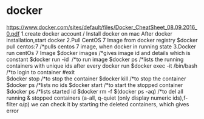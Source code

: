 # docker
https://www.docker.com/sites/default/files/Docker_CheatSheet_08.09.2016_0.pdf
1.create docker account / Install docker on mac
After docker installation,start docker
2.Pull CentOS 7 Image from docker registry
$docker pull centos:7    /*pulls centos 7 image,  when docker in running state
3.Docker run centOs 7 Image
$docker images     /*gives image id and details which is constant
$docker run -id <image id>    /*to run image
$docker ps      /*lists the running containers with unique ids after every docker run
$docker exec -it  <container id>  /bin/bash     /*to login to container
#exit     
$docker stop <container id>   /*to stop the container
$docker kill <container id>   /*to stop the container
$docker ps    /*lists no ids
$docker start <container id>    /*to start the stopped container
$docker ps    /*lists started id
$docker rm -f $(docker ps -aq)    /*to del all running & stopped containers (a-all,
q-quiet (only display numeric ids),f-filter o/p)
we can check it by starting the deleted containers, which gives error
